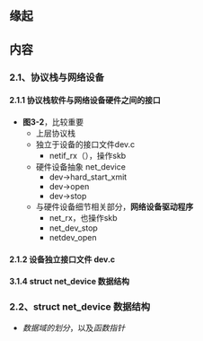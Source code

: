 ## 缘起

## 内容

### 2.1、协议栈与网络设备

#### 2.1.1 协议栈软件与网络设备硬件之间的接口

+ **图3-2**，比较重要
  + 上层协议栈
  + 独立于设备的接口文件dev.c
    + netif_rx（），操作skb
  + 硬件设备抽象 net_device
    + dev->hard_start_xmit
    + dev->open
    + dev->stop
  + 与硬件设备细节相关部分，**网络设备驱动程序**
    + net_rx，也操作skb
    + net_dev_stop
    + netdev_open

#### 2.1.2 设备独立接口文件 dev.c

#### 3.1.4 struct net_device 数据结构

### 2.2、struct net_device 数据结构

+ *数据域的划分*，以及*函数指针*